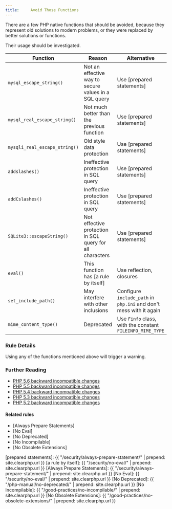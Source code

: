 ```yaml
---
title:     Avoid Those Functions
---
```


There are a few PHP native functions that should be avoided, because they represent old solutions to modern problems, or they were replaced by better solutions or functions. 

Their usage should be investigated. 

Function | Reason | Alternative
-------- | ------ | -----------
`mysql_escape_string()`       | Not an effective way to secure values in a SQL query  |  Use [prepared statements]
`mysql_real_escape_string()`  | Not much better than the previous function  | Use [prepared statements]
`mysqli_real_escape_string()` | Old style data protection  | Use [prepared statements]
`addslashes()`                | Ineffective protection in SQL query  | Use [prepared statements]
`addCslashes()`               | Ineffective protection in SQL query  | Use [prepared statements]
`SQLite3::escapeString()`     | Not effective protection in SQL query for all characters  | Use [prepared statements]
`eval()`                      | This function has [a rule by itself]  | Use reflection, closures
`set_include_path()`          | May interfere with other inclusions | Configure `include_path` in `php.ini` and don't mess with it again
`mime_content_type()`         | Deprecated  | Use `Finfo` class, with the constant `FILEINFO_MIME_TYPE`


### Rule Details

Using any of the functions mentioned above will trigger a warning. 



### Further Reading

* [PHP 5.6 backward incompatible changes](http://php.net/migration56.incompatible)
* [PHP 5.5 backward incompatible changes](http://php.net/migration55.incompatible)
* [PHP 5.4 backward incompatible changes](http://php.net/migration54.incompatible)
* [PHP 5.3 backward incompatible changes](http://php.net/migration53.incompatible)
* [PHP 5.2 backward incompatible changes](http://php.net/migration52.incompatible)


#### Related rules

* [Always Prepare Statements]
* [No Eval]
* [No Deprecated]
* [No Incompilable]
* [No Obsolete Extensions]



[prepared statements]: {{ "/security/always-prepare-statement/" | prepend: site.clearphp.url }}
[a rule by itself]: {{ "/security/no-eval/" | prepend: site.clearphp.url }}
[Always Prepare Statements]: {{ "/security/always-prepare-statement/" | prepend: site.clearphp.url }}
[No Eval]: {{ "/security/no-eval/" | prepend: site.clearphp.url }}
[No Deprecated]: {{ "/php-manual/no-deprecated/" | prepend: site.clearphp.url }}
[No Incompilable]: {{ "/good-practices/no-incompilable/" | prepend: site.clearphp.url }}
[No Obsolete Extensions]: {{ "/good-practices/no-obsolete-extensions/" | prepend: site.clearphp.url }}
